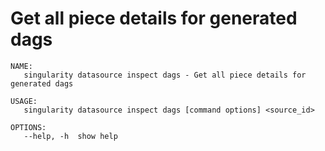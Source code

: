 # Get all piece details for generated dags

```
NAME:
   singularity datasource inspect dags - Get all piece details for generated dags

USAGE:
   singularity datasource inspect dags [command options] <source_id>

OPTIONS:
   --help, -h  show help
```
